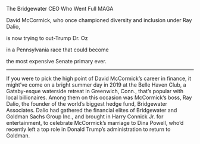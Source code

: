 The Bridgewater CEO Who Went Full MAGA


David McCormick, who once championed diversity and inclusion under Ray Dalio, 

is now trying to out-Trump Dr. Oz 

in a Pennsylvania race that could become 

the most expensive Senate primary ever. 


---


If you were to pick the high point of David McCormick’s career in finance, it might’ve come on a bright summer day in 2019 at the Belle Haven Club, a Gatsby-esque waterside retreat in Greenwich, Conn., that’s popular with local billionaires. Among them on this occasion was McCormick’s boss, Ray Dalio, the founder of the world’s biggest hedge fund, Bridgewater Associates. Dalio had gathered the financial elites of Bridgewater and Goldman Sachs Group Inc., and brought in Harry Connick Jr. for entertainment, to celebrate McCormick’s marriage to Dina Powell, who’d recently left a top role in Donald Trump’s administration to return to Goldman.
